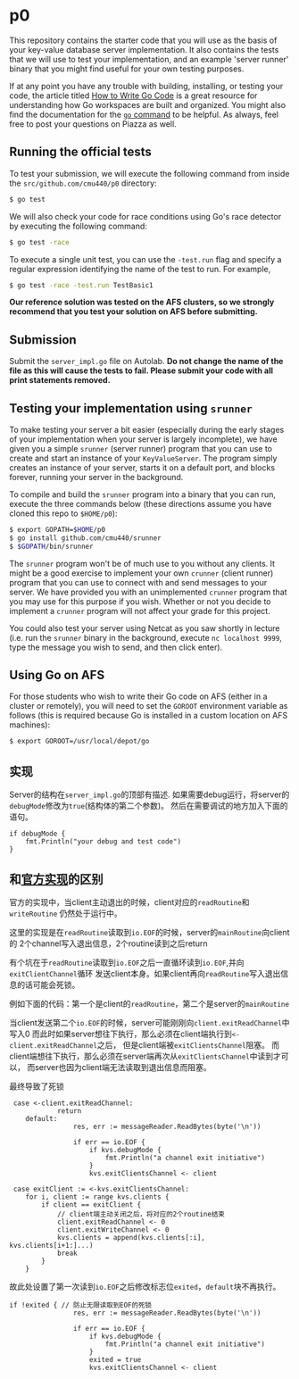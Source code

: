 p0
==

This repository contains the starter code that you will use as the basis of your key-value database server
implementation. It also contains the tests that we will use to test your implementation,
and an example 'server runner' binary that you might find useful for your own testing purposes.

If at any point you have any trouble with building, installing, or testing your code, the article
titled [How to Write Go Code](http://golang.org/doc/code.html) is a great resource for understanding
how Go workspaces are built and organized. You might also find the documentation for the
[`go` command](http://golang.org/cmd/go/) to be helpful. As always, feel free to post your questions
on Piazza as well.

## Running the official tests

To test your submission, we will execute the following command from inside the
`src/github.com/cmu440/p0` directory:

```sh
$ go test
```

We will also check your code for race conditions using Go's race detector by executing
the following command:

```sh
$ go test -race
```

To execute a single unit test, you can use the `-test.run` flag and specify a regular expression
identifying the name of the test to run. For example,

```sh
$ go test -race -test.run TestBasic1
```

**Our reference solution was tested on the AFS clusters, so we strongly recommend that you test your solution on AFS before submitting.**
## Submission

Submit the `server_impl.go` file on Autolab. **Do not change the name of the file as this will cause the tests to fail. Please submit your code with all print statements removed.**

## Testing your implementation using `srunner`

To make testing your server a bit easier (especially during the early stages of your implementation
when your server is largely incomplete), we have given you a simple `srunner` (server runner)
program that you can use to create and start an instance of your `KeyValueServer`. The program
simply creates an instance of your server, starts it on a default port, and blocks forever,
running your server in the background.

To compile and build the `srunner` program into a binary that you can run, execute the three
commands below (these directions assume you have cloned this repo to `$HOME/p0`):

```bash
$ export GOPATH=$HOME/p0
$ go install github.com/cmu440/srunner
$ $GOPATH/bin/srunner
```

The `srunner` program won't be of much use to you without any clients. It might be a good exercise
to implement your own `crunner` (client runner) program that you can use to connect with and send
messages to your server. We have provided you with an unimplemented `crunner` program that you may
use for this purpose if you wish. Whether or not you decide to implement a `crunner` program will not
affect your grade for this project.

You could also test your server using Netcat as you saw shortly in lecture (i.e. run the `srunner`
binary in the background, execute `nc localhost 9999`, type the message you wish to send, and then
click enter).

## Using Go on AFS

For those students who wish to write their Go code on AFS (either in a cluster or remotely), you will
need to set the `GOROOT` environment variable as follows (this is required because Go is installed
in a custom location on AFS machines):

```bash
$ export GOROOT=/usr/local/depot/go
```

## 实现

Server的结构在`server_impl.go`的顶部有描述.
如果需要debug运行，将server的`debugMode`修改为`true`(结构体的第二个参数)。
然后在需要调试的地方加入下面的语句。

```Golang
if debugMode {
    fmt.Println("your debug and test code")
}
```

## 和[官方实现](http://www.cs.cmu.edu/~srini/15-440/lectures/code_p0_solution.go)的区别

官方的实现中，当client主动退出的时候，client对应的`readRoutine`和`writeRoutine`
仍然处于运行中。

这里的实现是在`readRoutine`读取到`io.EOF`的时候，server的`mainRoutine`向client的
2个channel写入退出信息，2个routine读到之后return

有个坑在于`readRoutine`读取到`io.EOF`之后一直循环读到`io.EOF`,并向`exitClientChannel`循环
发送client本身。如果client再向`readRoutine`写入退出信息的话可能会死锁。

例如下面的代码：第一个是client的`readRoutine`，第二个是server的`mainRoutine`

当client发送第二个`io.EOF`的时候，server可能刚刚向`client.exitReadChannel`中写入0
而此时如果server想往下执行，那么必须在client端执行到`<-client.exitReadChannel`之后，
但是client端被`exitClientsChannel`阻塞。
而client端想往下执行，那么必须在server端再次从`exitClientsChannel`中读到才可以，
而server也因为client端无法读取到退出信息而阻塞。

最终导致了死锁

```Golang
 case <-client.exitReadChannel:
			return
	default:
				res, err := messageReader.ReadBytes(byte('\n'))

				if err == io.EOF {
					if kvs.debugMode {
						fmt.Println("a channel exit initiative")
					}
					kvs.exitClientsChannel <- client
```

```Golang
 case exitClient := <-kvs.exitClientsChannel:
    for i, client := range kvs.clients {
        if client == exitClient {
            // client端主动关闭之后，将对应的2个routine结束
            client.exitReadChannel <- 0
            client.exitWriteChannel <- 0
            kvs.clients = append(kvs.clients[:i], kvs.clients[i+1:]...)
            break
        }
    }
```



故此处设置了第一次读到`io.EOF`之后修改标志位`exited`，`default`块不再执行。

```Golang
if !exited { // 防止无限读取到EOF的死锁
				res, err := messageReader.ReadBytes(byte('\n'))

				if err == io.EOF {
					if kvs.debugMode {
						fmt.Println("a channel exit initiative")
					}
					exited = true
					kvs.exitClientsChannel <- client
```